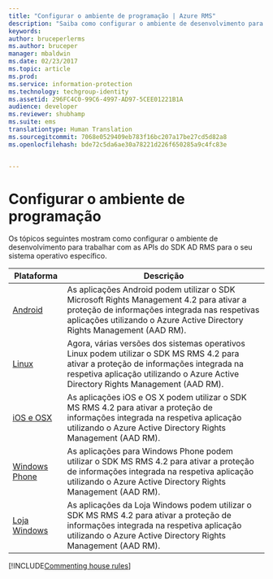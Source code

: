 ```yaml
---
title: "Configurar o ambiente de programação | Azure RMS"
description: "Saiba como configurar o ambiente de desenvolvimento para trabalhar com as APIs do SDK AD RMS para o seu sistema operativo específico."
keywords: 
author: bruceperlerms
ms.author: bruceper
manager: mbaldwin
ms.date: 02/23/2017
ms.topic: article
ms.prod: 
ms.service: information-protection
ms.technology: techgroup-identity
ms.assetid: 296FC4C0-99C6-4997-AD97-5CEE01221B1A
audience: developer
ms.reviewer: shubhamp
ms.suite: ems
translationtype: Human Translation
ms.sourcegitcommit: 7068e0529409eb783f16bc207a17be27cd5d82a8
ms.openlocfilehash: bde72c5da6ae30a78221d226f650285a9c4fc83e


---
```


# <a name="setup-developer-environment"></a>Configurar o ambiente de programação

Os tópicos seguintes mostram como configurar o ambiente de desenvolvimento para trabalhar com as APIs do SDK AD RMS para o seu sistema operativo específico.

|Plataforma | Descrição|
|------|------------|
|[Android](android-sdk.md)| As aplicações Android podem utilizar o SDK Microsoft Rights Management 4.2 para ativar a proteção de informações integrada nas respetivas aplicações utilizando o Azure Active Directory Rights Management (AAD RM).|
|[Linux](linux-setup.md)|Agora, várias versões dos sistemas operativos Linux podem utilizar o SDK MS RMS 4.2 para ativar a proteção de informações integrada na respetiva aplicação utilizando o Azure Active Directory Rights Management (AAD RM).|
|[iOS e OSX](ios-sdk.md)|As aplicações iOS e OS X podem utilizar o SDK MS RMS 4.2 para ativar a proteção de informações integrada na respetiva aplicação utilizando o Azure Active Directory Rights Management (AAD RM).|
|[Windows Phone](windows-phone-apps.md)|As aplicações para Windows Phone podem utilizar o SDK MS RMS 4.2 para ativar a proteção de informações integrada na respetiva aplicação utilizando o Azure Active Directory Rights Management (AAD RM).|
|[Loja Windows](winrt-sdk.md)|As aplicações da Loja Windows podem utilizar o SDK MS RMS 4.2 para ativar a proteção de informações integrada na respetiva aplicação utilizando o Azure Active Directory Rights Management (AAD RM).|


[!INCLUDE[Commenting house rules](../includes/houserules.md)]


<!--HONumber=Jan17_HO1-->


